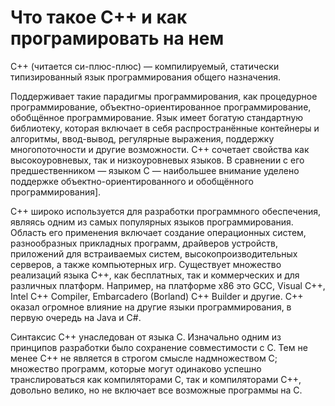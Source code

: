 # Что такое C++ и как програмировать на нем
 C++ (читается си-плюс-плюс) — компилируемый, статически типизированный язык программирования общего назначения. 
 
 Поддерживает такие парадигмы программирования, как процедурное программирование, объектно-ориентированное программирование, обобщённое программирование. Язык имеет богатую стандартную библиотеку, которая включает в себя распространённые контейнеры и алгоритмы, ввод-вывод, регулярные выражения, поддержку многопоточности и другие возможности. C++ сочетает свойства как высокоуровневых, так и низкоуровневых языков. В сравнении с его предшественником — языком C — наибольшее внимание уделено поддержке объектно-ориентированного и обобщённого программирования]. 
 
 C++ широко используется для разработки программного обеспечения, являясь одним из самых популярных языков программирования. Область его применения включает создание операционных систем, разнообразных прикладных программ, драйверов устройств, приложений для встраиваемых систем, высокопроизводительных серверов, а также компьютерных игр. Существует множество реализаций языка C++, как бесплатных, так и коммерческих и для различных платформ. Например, на платформе x86 это GCC, Visual C++, Intel C++ Compiler, Embarcadero (Borland) C++ Builder и другие. C++ оказал огромное влияние на другие языки программирования, в первую очередь на Java и C#. 
 
 Синтаксис C++ унаследован от языка C. Изначально одним из принципов разработки было сохранение совместимости с C. Тем не менее C++ не является в строгом смысле надмножеством C; множество программ, которые могут одинаково успешно транслироваться как компиляторами C, так и компиляторами C++, довольно велико, но не включает все возможные программы на C. 
